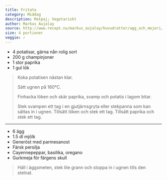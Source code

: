 ```yaml
---
title: Fritata
category: Middag
description: Matpaj; Vegetariskt
author: Markus Aujalay
source: http://www.recept.nu/markus_aujalay/huvudratter/agg_och_mejeri/frittata/
size: 4 portioner
veggie: ✓
---
```


- 4 potatisar, gärna nån rolig sort
- 200 g champinjoner
- 1 stor paprika
- 1 gul lök

> Koka potatisen nästan klar.
> 
> Sätt ugnen på 160°C.
> 
> Finhacka löken och skär paprika, svamp och potatis i lagom bitar.
> 
> Stek svampen ett tag i en gjutjärnsgryta eller stekpanna som kan sättas in i ugnen. Tillsätt löken och stek ett tag. Tillsätt paprika och stek ett tag.

---

- 6 ägg
- 1.5 dl mjölk
- Generöst med parmesanost
- Färsk persilja
- Cayennepeppar, basilika, oregano
- Gurkmeja för färgens skull

> Häll i äggsmeten, stek lite grann och stoppa in i ugnen tills den stelnat.
